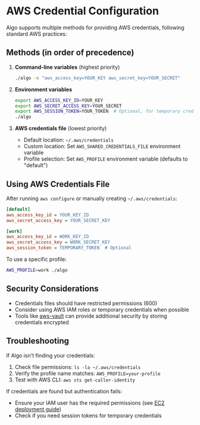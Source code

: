 # AWS Credential Configuration

Algo supports multiple methods for providing AWS credentials, following standard AWS practices:

## Methods (in order of precedence)

1. **Command-line variables** (highest priority)
   ```bash
   ./algo -e "aws_access_key=YOUR_KEY aws_secret_key=YOUR_SECRET"
   ```

2. **Environment variables**
   ```bash
   export AWS_ACCESS_KEY_ID=YOUR_KEY
   export AWS_SECRET_ACCESS_KEY=YOUR_SECRET
   export AWS_SESSION_TOKEN=YOUR_TOKEN  # Optional, for temporary credentials
   ./algo
   ```

3. **AWS credentials file** (lowest priority)
   - Default location: `~/.aws/credentials`
   - Custom location: Set `AWS_SHARED_CREDENTIALS_FILE` environment variable
   - Profile selection: Set `AWS_PROFILE` environment variable (defaults to "default")

## Using AWS Credentials File

After running `aws configure` or manually creating `~/.aws/credentials`:

```ini
[default]
aws_access_key_id = YOUR_KEY_ID
aws_secret_access_key = YOUR_SECRET_KEY

[work]
aws_access_key_id = WORK_KEY_ID
aws_secret_access_key = WORK_SECRET_KEY
aws_session_token = TEMPORARY_TOKEN  # Optional
```

To use a specific profile:
```bash
AWS_PROFILE=work ./algo
```

## Security Considerations

- Credentials files should have restricted permissions (600)
- Consider using AWS IAM roles or temporary credentials when possible
- Tools like [aws-vault](https://github.com/99designs/aws-vault) can provide additional security by storing credentials encrypted

## Troubleshooting

If Algo isn't finding your credentials:

1. Check file permissions: `ls -la ~/.aws/credentials`
2. Verify the profile name matches: `AWS_PROFILE=your-profile`
3. Test with AWS CLI: `aws sts get-caller-identity`

If credentials are found but authentication fails:
- Ensure your IAM user has the required permissions (see [EC2 deployment guide](deploy-from-ansible.md))
- Check if you need session tokens for temporary credentials